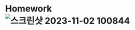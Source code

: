 # Homework![스크린샷 2023-11-02 100844](https://github.com/leejunhyun989898/Homework/assets/127359781/5df9b754-a5fe-4696-94e9-9112115081c9)
